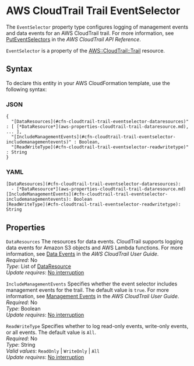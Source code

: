 # AWS CloudTrail Trail EventSelector<a name="aws-properties-cloudtrail-trail-eventselector"></a>

The `EventSelector` property type configures logging of management events and data events for an AWS CloudTrail trail\. For more information, see [PutEventSelectors](https://docs.aws.amazon.com/awscloudtrail/latest/APIReference/API_PutEventSelectors.html) in the *AWS CloudTrail API Reference*\.

 `EventSelector` is a property of the [AWS::CloudTrail::Trail](aws-resource-cloudtrail-trail.md) resource\. 

## Syntax<a name="aws-properties-cloudtrail-trail-eventselector-syntax"></a>

To declare this entity in your AWS CloudFormation template, use the following syntax:

### JSON<a name="aws-properties-cloudtrail-trail-eventselector-syntax.json"></a>

```
{
  "[DataResources](#cfn-cloudtrail-trail-eventselector-dataresources)" : [ [*DataResource*](aws-properties-cloudtrail-trail-dataresource.md), ... ],
  "[IncludeManagementEvents](#cfn-cloudtrail-trail-eventselector-includemanagementevents)" : Boolean,
  "[ReadWriteType](#cfn-cloudtrail-trail-eventselector-readwritetype)" : String
}
```

### YAML<a name="aws-properties-cloudtrail-trail-eventselector-syntax.yaml"></a>

```
[DataResources](#cfn-cloudtrail-trail-eventselector-dataresources): 
  - [*DataResource*](aws-properties-cloudtrail-trail-dataresource.md)
[IncludeManagementEvents](#cfn-cloudtrail-trail-eventselector-includemanagementevents): Boolean
[ReadWriteType](#cfn-cloudtrail-trail-eventselector-readwritetype): String
```

## Properties<a name="aws-properties-cloudtrail-trail-eventselector-properties"></a>

`DataResources`  <a name="cfn-cloudtrail-trail-eventselector-dataresources"></a>
The resources for data events\. CloudTrail supports logging data events for Amazon S3 objects and AWS Lambda functions\. For more information, see [Data Events](https://docs.aws.amazon.com/awscloudtrail/latest/userguide/logging-management-and-data-events-with-cloudtrail.html#logging-data-events) in the *AWS CloudTrail User Guide*\.  
 *Required*: No  
 *Type*: List of [DataResource](aws-properties-cloudtrail-trail-dataresource.md)  
 *Update requires*: [No interruption](using-cfn-updating-stacks-update-behaviors.md#update-no-interrupt) 

`IncludeManagementEvents`  <a name="cfn-cloudtrail-trail-eventselector-includemanagementevents"></a>
Specifies whether the event selector includes management events for the trail\. The default value is `true`\. For more information, see [Management Events](https://docs.aws.amazon.com/awscloudtrail/latest/userguide/logging-management-and-data-events-with-cloudtrail.html#logging-management-events) in the *AWS CloudTrail User Guide*\.  
 *Required*: No  
 *Type*: Boolean  
 *Update requires*: [No interruption](using-cfn-updating-stacks-update-behaviors.md#update-no-interrupt) 

`ReadWriteType`  <a name="cfn-cloudtrail-trail-eventselector-readwritetype"></a>
Specifies whether to log read\-only events, write\-only events, or all events\. The default value is `All`\.  
 *Required*: No  
 *Type*: String  
 *Valid values*: `ReadOnly` \| `WriteOnly` \| `All`   
 *Update requires*: [No interruption](using-cfn-updating-stacks-update-behaviors.md#update-no-interrupt) 